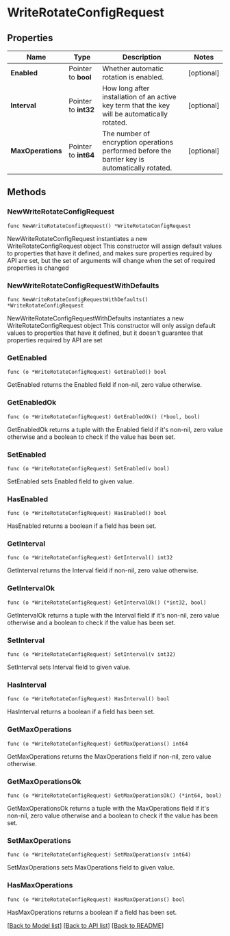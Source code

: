 # WriteRotateConfigRequest


## Properties

Name | Type | Description | Notes
------------ | ------------- | ------------- | -------------
**Enabled** | Pointer to **bool** | Whether automatic rotation is enabled. | [optional] 
**Interval** | Pointer to **int32** | How long after installation of an active key term that the key will be automatically rotated. | [optional] 
**MaxOperations** | Pointer to **int64** | The number of encryption operations performed before the barrier key is automatically rotated. | [optional] 



## Methods


### NewWriteRotateConfigRequest

`func NewWriteRotateConfigRequest() *WriteRotateConfigRequest`

NewWriteRotateConfigRequest instantiates a new WriteRotateConfigRequest object
This constructor will assign default values to properties that have it defined,
and makes sure properties required by API are set, but the set of arguments
will change when the set of required properties is changed

### NewWriteRotateConfigRequestWithDefaults

`func NewWriteRotateConfigRequestWithDefaults() *WriteRotateConfigRequest`

NewWriteRotateConfigRequestWithDefaults instantiates a new WriteRotateConfigRequest object
This constructor will only assign default values to properties that have it defined,
but it doesn't guarantee that properties required by API are set


### GetEnabled

`func (o *WriteRotateConfigRequest) GetEnabled() bool`

GetEnabled returns the Enabled field if non-nil, zero value otherwise.

### GetEnabledOk

`func (o *WriteRotateConfigRequest) GetEnabledOk() (*bool, bool)`

GetEnabledOk returns a tuple with the Enabled field if it's non-nil, zero value otherwise
and a boolean to check if the value has been set.

### SetEnabled

`func (o *WriteRotateConfigRequest) SetEnabled(v bool)`

SetEnabled sets Enabled field to given value.


### HasEnabled

`func (o *WriteRotateConfigRequest) HasEnabled() bool`

HasEnabled returns a boolean if a field has been set.




### GetInterval

`func (o *WriteRotateConfigRequest) GetInterval() int32`

GetInterval returns the Interval field if non-nil, zero value otherwise.

### GetIntervalOk

`func (o *WriteRotateConfigRequest) GetIntervalOk() (*int32, bool)`

GetIntervalOk returns a tuple with the Interval field if it's non-nil, zero value otherwise
and a boolean to check if the value has been set.

### SetInterval

`func (o *WriteRotateConfigRequest) SetInterval(v int32)`

SetInterval sets Interval field to given value.


### HasInterval

`func (o *WriteRotateConfigRequest) HasInterval() bool`

HasInterval returns a boolean if a field has been set.




### GetMaxOperations

`func (o *WriteRotateConfigRequest) GetMaxOperations() int64`

GetMaxOperations returns the MaxOperations field if non-nil, zero value otherwise.

### GetMaxOperationsOk

`func (o *WriteRotateConfigRequest) GetMaxOperationsOk() (*int64, bool)`

GetMaxOperationsOk returns a tuple with the MaxOperations field if it's non-nil, zero value otherwise
and a boolean to check if the value has been set.

### SetMaxOperations

`func (o *WriteRotateConfigRequest) SetMaxOperations(v int64)`

SetMaxOperations sets MaxOperations field to given value.


### HasMaxOperations

`func (o *WriteRotateConfigRequest) HasMaxOperations() bool`

HasMaxOperations returns a boolean if a field has been set.









[[Back to Model list]](../README.md#documentation-for-models) [[Back to API list]](../README.md#documentation-for-api-endpoints) [[Back to README]](../README.md)


